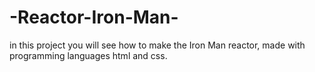 # -Reactor-Iron-Man-
in this project you will see how to make the Iron Man reactor, made with programming languages ​​html and css.

